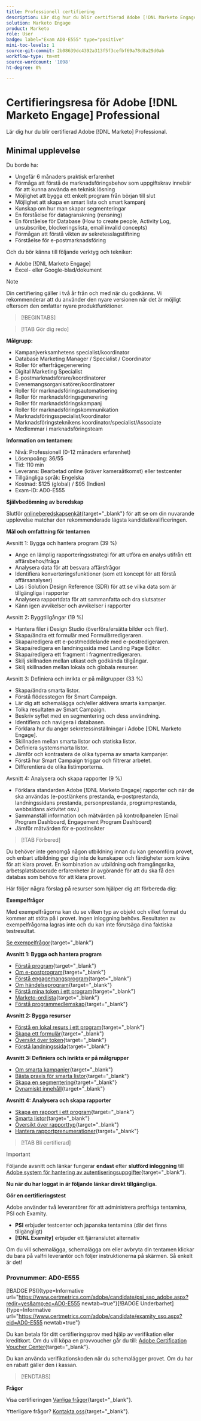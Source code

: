 ```yaml
---
title: Professionell certifiering
description: Lär dig hur du blir certifierad Adobe [!DNL Marketo Engage] Professional.
solution: Marketo Engage
product: Marketo
role: User
badge: label="Exam AD0-E555" type="positive"
mini-toc-levels: 1
source-git-commit: 2b08639dc4392a313f5f3cefbf69a78d8a29d0ab
workflow-type: tm+mt
source-wordcount: '1098'
ht-degree: 0%

---
```


# Certifieringsresa för Adobe [!DNL Marketo Engage] Professional

Lär dig hur du blir certifierad Adobe [!DNL Marketo] Professional.

## Minimal upplevelse

Du borde ha:

* Ungefär 6 månaders praktisk erfarenhet
* Förmåga att förstå de marknadsföringsbehov som uppgiftskrav innebär för att kunna använda en teknisk lösning
* Möjlighet att bygga ett enkelt program från början till slut
* Möjlighet att skapa en smart lista och smart kampanj
* Kunskap om hur man skapar segmenteringar
* En förståelse för datagranskning (rensning)
* En förståelse för Database (How to create people, Activity Log, unsubscribe, blockeringslista, email invalid concepts)
* Förmågan att förstå vikten av sekretesslagstiftning
* Förståelse för e-postmarknadsföring

Och du bör känna till följande verktyg och tekniker:

* Adobe [!DNL Marketo Engage]
* Excel- eller Google-blad/dokument

>[!NOTE]
>
>Din certifiering gäller i två år från och med när du godkänns. Vi rekommenderar att du använder den nyare versionen när det är möjligt eftersom den omfattar nyare produktfunktioner.

>[!BEGINTABS]

>[!TAB Gör dig redo]

**Målgrupp:**

* Kampanjverksamhetens specialist/koordinator
* Database Marketing Manager / Specialist / Coordinator
* Roller för efterfrågegenerering
* Digital Marketing Specialist
* E-postmarknadsförare/koordinatorer
* Evenemangsorganisatörer/koordinatorer
* Roller för marknadsföringsautomatisering
* Roller för marknadsföringsgenerering
* Roller för marknadsföringskampanj
* Roller för marknadsföringskommunikation
* Marknadsföringsspecialist/koordinator
* Marknadsföringsteknikens koordinator/specialist/Associate
* Medlemmar i marknadsföringsteam

**Information om tentamen:**

* Nivå: Professionell (0-12 månaders erfarenhet)
* Lösenpoäng: 36/55
* Tid: 110 min
* Leverans: Bearbetad online (kräver kameraåtkomst) eller testcenter
* Tillgängliga språk: Engelska
* Kostnad: $125 (global) / $95 (Indien)
* Exam-ID: AD0-E555

**Självbedömning av beredskap**

Slutför [onlineberedskapsenkät](https://scorpion.caveon.com/launchpad/ad-q-e555-readiness-questionnaire-for-adobe-marketo-engage-professional-exam/ad-q-e555-readiness-questionnaire-for-adobe-marketo-engage-professional-exam){target="_blank"} för att se om din nuvarande upplevelse matchar den rekommenderade lägsta kandidatkvalificeringen.

**Mål och omfattning för tentamen**

Avsnitt 1: Bygga och hantera program (39 %)

* Ange en lämplig rapporteringsstrategi för att utföra en analys utifrån ett affärsbehov/fråga
* Analysera data för att besvara affärsfrågor
* Identifiera konverteringsfunktioner (som ett koncept för att förstå affärsanalyser)
* Läs i Solution Design Reference (SDR) för att se vilka data som är tillgängliga i rapporter
* Analysera rapportdata för att sammanfatta och dra slutsatser
* Känn igen avvikelser och avvikelser i rapporter

Avsnitt 2: Byggtillgångar (19 %)

* Hantera filer i Design Studio (överföra/ersätta bilder och filer).
* Skapa/ändra ett formulär med Formulärredigeraren.
* Skapa/redigera ett e-postmeddelande med e-postredigeraren.
* Skapa/redigera en landningssida med Landing Page Editor.
* Skapa/redigera ett fragment i fragmentredigeraren.
* Skilj skillnaden mellan utkast och godkända tillgångar.
* Skilj skillnaden mellan lokala och globala resurser.

Avsnitt 3: Definiera och inrikta er på målgrupper (33 %)

* Skapa/ändra smarta listor.
* Förstå flödesstegen för Smart Campaign.
* Lär dig att schemalägga och/eller aktivera smarta kampanjer.
* Tolka resultaten av Smart Campaign.
* Beskriv syftet med en segmentering och dess användning.
* Identifiera och navigera i databasen.
* Förklara hur du anger sekretessinställningar i Adobe [!DNL Marketo Engage].
* Skillnaden mellan smarta listor och statiska listor.
* Definiera systemsmarta listor.
* Jämför och kontrastera de olika typerna av smarta kampanjer.
* Förstå hur Smart Campaign triggar och filtrerar arbetet.
* Differentiera de olika listimporterna.

Avsnitt 4: Analysera och skapa rapporter (9 %)

* Förklara standarden Adobe [!DNL Marketo Engage] rapporter och när de ska användas (e-postlänkens prestanda, e-postprestanda, landningssidans prestanda, personprestanda, programprestanda, webbsidans aktivitet osv.)
* Sammanställ information och mätvärden på kontrollpanelen (Email Program Dashboard, Engagement Program Dashboard)
* Jämför mätvärden för e-postinsikter

>[!TAB Förbered]

Du behöver inte genomgå någon utbildning innan du kan genomföra provet, och enbart utbildning ger dig inte de kunskaper och färdigheter som krävs för att klara provet. En kombination av utbildning och framgångsrika, arbetsplatsbaserade erfarenheter är avgörande för att du ska få den databas som behövs för att klara provet.

Här följer några förslag på resurser som hjälper dig att förbereda dig:

**Exempelfrågor**

Med exempelfrågorna kan du se vilken typ av objekt och vilket format du kommer att stöta på i provet. Ingen inloggning behövs. Resultaten av exempelfrågorna lagras inte och du kan inte förutsäga dina faktiska testresultat.

[Se exempelfrågor](https://scorpion.caveon.com/launchpad/ad0-e555-adobe-marketo-engage-professional-copy-nppnkv){target="_blank"}

**Avsnitt 1: Bygga och hantera program**

* [Förstå program](https://experienceleague.adobe.com/docs/marketo/using/product-docs/core-marketo-concepts/programs/creating-programs/understanding-programs.html){target="_blank"}
* [Om e-postprogram](https://experienceleague.adobe.com/docs/marketo/using/product-docs/email-marketing/email-programs/creating-an-email-program/understanding-email-programs.html){target="_blank"}
* [Förstå engagemangsprogram](https://experienceleague.adobe.com/docs/marketo/using/product-docs/email-marketing/drip-nurturing/creating-an-engagement-program/understanding-engagement-programs.html){target="_blank"}
* [Om händelseprogram](https://experienceleague.adobe.com/docs/marketo/using/product-docs/demand-generation/events/understanding-events/understanding-event-programs.html){target="_blank"}
* [Förstå mina token i ett program](https://experienceleague.adobe.com/docs/marketo/using/product-docs/core-marketo-concepts/programs/tokens/understanding-my-tokens-in-a-program.html){target="_blank"}
* [Marketo-ordlista](https://experienceleague.adobe.com/docs/marketo/using/getting-started-with-marketo/marketo-glossary.html){target="_blank"}
* [Förstå programmedlemskap](https://experienceleague.adobe.com/docs/marketo/using/product-docs/core-marketo-concepts/programs/creating-programs/understanding-program-membership.html){target="_blank"}

**Avsnitt 2: Bygga resurser**

* [Förstå en lokal resurs i ett program](https://experienceleague.adobe.com/docs/marketo/using/product-docs/core-marketo-concepts/programs/creating-programs/understanding-local-assets-in-a-program.html){target="_blank"}
* [Skapa ett formulär](https://experienceleague.adobe.com/docs/marketo/using/product-docs/demand-generation/forms/creating-a-form/create-a-form.html){target="_blank"}
* [Översikt över token](https://experienceleague.adobe.com/docs/marketo/using/product-docs/demand-generation/landing-pages/personalizing-landing-pages/tokens-overview.html){target="_blank"}
* [Förstå landningssida](https://experienceleague.adobe.com/docs/marketo/using/product-docs/demand-generation/landing-pages/understanding-landing-pages/approve-unapprove-or-delete-a-landing-page.html){target="_blank"}

**Avsnitt 3: Definiera och inrikta er på målgrupper**

* [Om smarta kampanjer](https://experienceleague.adobe.com/docs/marketo/using/product-docs/core-marketo-concepts/smart-campaigns/understanding-smart-campaigns.html){target="_blank"}
* [Bästa praxis för smarta listor](https://experienceleague.adobe.com/docs/marketo/using/product-docs/core-marketo-concepts/smart-lists-and-static-lists/creating-a-smart-list/best-practices-for-smart-lists.html?lang=en){target="_blank"}
* [Skapa en segmentering](https://experienceleague.adobe.com/docs/marketo/using/product-docs/personalization/segmentation-and-snippets/segmentation/create-a-segmentation.html){target="_blank"}
* [Dynamiskt innehåll](https://experienceleague.adobe.com/docs/marketo/using/product-docs/personalization/segmentation-and-snippets/segmentation/understanding-dynamic-content.html){target="_blank"}

**Avsnitt 4: Analysera och skapa rapporter**

* [Skapa en rapport i ett program](https://experienceleague.adobe.com/docs/marketo/using/product-docs/reporting/basic-reporting/creating-reports/create-a-report-in-a-program.html){target="_blank"}
* [Smarta listor](https://experienceleague.adobe.com/docs/marketo/using/product-docs/core-marketo-concepts/smart-lists-and-static-lists/understanding-smart-lists.html){target="_blank"}
* [Översikt över rapporttyp](https://experienceleague.adobe.com/docs/marketo/using/product-docs/reporting/basic-reporting/report-types/report-type-overview.html){target="_blank"}
* [Hantera rapportprenumerationer](https://experienceleague.adobe.com/docs/marketo/using/product-docs/reporting/basic-reporting/report-subscriptions/manage-report-subscriptions.html){target="_blank"}

>[!TAB Bli certifierad]

>[!IMPORTANT]
>
>Följande avsnitt och länkar fungerar **endast**  efter **slutförd inloggning** till [Adobe system för hantering av autentiseringsuppgifter](http://www.certmetrics.com/adobe){target="_blank"}.

**Nu när du har loggat in är följande länkar direkt tillgängliga.**

**Gör en certifieringstest**

Adobe använder två leverantörer för att administrera proffsiga tentamina, PSI och Examity.

* **PSI** erbjuder testcenter och japanska tentamina (där det finns tillgängligt)
* **[!DNL Examity]** erbjuder ett fjärranslutet alternativ

Om du vill schemalägga, schemalägga om eller avbryta din tentamen klickar du bara på valfri leverantör och följer instruktionerna på skärmen. Så enkelt är det!

### Provnummer: AD0-E555

[!BADGE PSI]{type=Informative url="https://www.certmetrics.com/adobe/candidate/psi_sso_adobe.aspx?redir=yes&amp;ec=AD0-E555 newtab=true"}[!BADGE Underbarhet]{type=Informative url="https://www.certmetrics.com/adobe/candidate/examity_sso.aspx?eid=AD0-E555 newtab=true"}

Du kan betala för ditt certifieringsprov med hjälp av verifikation eller kreditkort. Om du vill köpa en provvoucher går du till: [Adobe Certification Voucher Center](https://market.xvoucher.com/adobe/global){target="_blank"}.

Du kan använda verifikationskoden när du schemalägger provet. Om du har en rabatt gäller den i kassan.

>[!ENDTABS]

**Frågor**

Visa certifieringen [Vanliga frågor](https://experienceleague.adobe.com/docs/certification/certification/faq.html?lang=en){target="_blank"}.

Ytterligare frågor? [Kontakta oss](mailto:certif@adobe.com){target="_blank"}.
